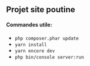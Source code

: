 ## Projet site poutine

#### Commandes utile:

* ``php composer.phar update``
* ``yarn install``
* ``yarn encore dev``
* ``php bin/console server:run``
